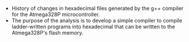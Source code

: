 - History of changes in hexadecimal files generated by the g++ compiler for the Atmega328P microcontroller.
- The purpose of the analysis is to develop a simple compiler to compile ladder-written programs into hexadecimal that can be written to the Atmega328P's flash memory.
